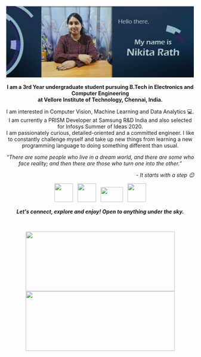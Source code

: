 <img src="https://github.com/nikita9604/nikita9604/blob/master/image.PNG">

<p align = "center"><b>
I am a 3rd Year undergraduate student pursuing B.Tech in Electronics and Computer Engineering<br>at Vellore Institute of Technology, Chennai, India.</b>
</p>
<p align = "center">
I am interested in Computer Vision, Machine Learning and Data Analytics 💻. I am currently a PRISM Developer at Samsung R&D India and also selected for Infosys Summer of Ideas 2020.<br>
I am passionately curious, detailed-oriented and a committed engineer. I like to constantly challenge myself and take up new things from learning a new programming language to doing something different than usual.
</p>
<p align = "center">
<I>“There are some people who live in a dream world, and there are some who face reality; and then there are those who turn one into the other.”</I> 
  <p align = "right"><I> - It starts with a step 😊 </I><p>
</p>

<p align="center">
<a href="https://github.com/nikita9604"><img src="https://image.flaticon.com/icons/png/512/25/25231.png" width="50" height="50"></a>&nbsp;&nbsp;&nbsp;<a href="https://www.linkedin.com/in/nikita-rath/"><img src="https://upload.wikimedia.org/wikipedia/commons/thumb/e/e9/Linkedin_icon.svg/768px-Linkedin_icon.svg.png" width="50" height="50"></a>&nbsp;&nbsp;&nbsp;<a href="https://www.youtube.com/c/NIKITARATH"><img src="https://wordstream-files-prod.s3.amazonaws.com/s3fs-public/images/media/images/youtube%20statistics%20youtube%20logo_0.png" width="60" height="40"></a>&nbsp;&nbsp;&nbsp;<a href="https://www.hackerrank.com/nikitarath01"><img src="https://encrypted-tbn0.gstatic.com/images?q=tbn:ANd9GcQTs_9spKDSzFxD2qV3HIQUgIeRJepVXdx0sw&usqp=CAU" width="50" height="50"></a>
</p>

<p align = "center">
  <I><B>Let's connect, explore and enjoy! Open to anything under the sky.</B></I>
</p>

<br>

<p align = "center">
<img align="center" height="160" width="400" src="https://github-readme-stats.vercel.app/api?username=nikita9604&theme=nightowl&show_icons=true" />
<img align="center" height="160" width="400" src="https://github-readme-stats.vercel.app/api/top-langs/?username=nikita9604&layout=compact" />
</p>

